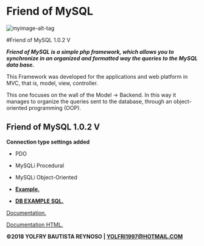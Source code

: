 # Friend of MySQL

![myimage-alt-tag](https://raw.githubusercontent.com/yolfry/FriendofMySQL/master/FriendofMySQL/documentation/share.document/friendofMySQL.text.png)

#Friend of MySQL 1.0.2 V

***Friend of MySQL is a simple php framework, which allows you to synchronize in an organized and formatted way the queries
to the MySQL data base.***

This Framework was developed for the applications and web platform in MVC, that is, model, view, controller.


This one focuses on the wall of the Model -> Backend. In this way it manages to organize the queries sent to the database,
through an object-oriented programming (OOP).



## Friend of MySQL 1.0.2 V ##

**Connection type settings added**

* PDO

* MySQLi Procedural

* MySQLi Object-Oriented



* **[Example.](https://raw.githubusercontent.com/yolfry/FriendofMySQL/master/example.php)**

* **[DB EXAMPLE SQL.](https://raw.githubusercontent.com/yolfry/FriendofMySQL/master/example.sql)**


[Documentation.](https://github.com/yolfry/FriendofMySQL/wiki/documentation)

[Documentation  HTML.](https://raw.githubusercontent.com/yolfry/FriendofMySQL/master/FriendofMySQL/documentation/index.html)



**©2018 YOLFRY BAUTISTA REYNOSO | YOLFRI1997@HOTMAIL.COM**
